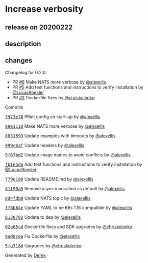 # Increase verbosity

## release on 20200222

## description

## changes

Changelog for 0.2.0:

* PR <a class="issue-link js-issue-link" data-error-text="Failed to load title" data-id="569127107" data-permission-text="Title is private" data-url="https://github.com/openfaas/nats-connector/issues/8" data-hovercard-type="pull_request" data-hovercard-url="/openfaas/nats-connector/pull/8/hovercard" href="https://github.com/openfaas/nats-connector/pull/8">#8</a> Make NATS more verbose by <a class="user-mention notranslate" data-hovercard-type="user" data-hovercard-url="/users/alexellis/hovercard" data-octo-click="hovercard-link-click" data-octo-dimensions="link_type:self" href="https://github.com/alexellis">@alexellis</a>
* PR <a class="issue-link js-issue-link" data-error-text="Failed to load title" data-id="544180948" data-permission-text="Title is private" data-url="https://github.com/openfaas/nats-connector/issues/5" data-hovercard-type="pull_request" data-hovercard-url="/openfaas/nats-connector/pull/5/hovercard" href="https://github.com/openfaas/nats-connector/pull/5">#5</a> Add test functions and instructions to verify installation by <a class="user-mention notranslate" data-hovercard-type="user" data-hovercard-url="/users/LucasRoesler/hovercard" data-octo-click="hovercard-link-click" data-octo-dimensions="link_type:self" href="https://github.com/LucasRoesler">@LucasRoesler</a>
* PR <a class="issue-link js-issue-link" data-error-text="Failed to load title" data-id="465384945" data-permission-text="Title is private" data-url="https://github.com/openfaas/nats-connector/issues/3" data-hovercard-type="pull_request" data-hovercard-url="/openfaas/nats-connector/pull/3/hovercard" href="https://github.com/openfaas/nats-connector/pull/3">#3</a> Dockerfile fixes by <a class="user-mention notranslate" data-hovercard-type="user" data-hovercard-url="/users/chriskolenko/hovercard" data-octo-click="hovercard-link-click" data-octo-dimensions="link_type:self" href="https://github.com/chriskolenko">@chriskolenko</a>

Commits

<a class="commit-link" data-hovercard-type="commit" data-hovercard-url="https://github.com/openfaas/nats-connector/commit/7973e78692a525ad1c0d384d7d83ef09ba52fe71/hovercard" href="https://github.com/openfaas/nats-connector/commit/7973e78692a525ad1c0d384d7d83ef09ba52fe71"><tt>7973e78</tt></a> PRint config on start-up by <a class="user-mention notranslate" data-hovercard-type="user" data-hovercard-url="/users/alexellis/hovercard" data-octo-click="hovercard-link-click" data-octo-dimensions="link_type:self" href="https://github.com/alexellis">@alexellis</a>

<a class="commit-link" data-hovercard-type="commit" data-hovercard-url="https://github.com/openfaas/nats-connector/commit/98e1110f813cc046687192e3eb26bb03538b6e5f/hovercard" href="https://github.com/openfaas/nats-connector/commit/98e1110f813cc046687192e3eb26bb03538b6e5f"><tt>98e1110</tt></a> Make NATS more verbose by <a class="user-mention notranslate" data-hovercard-type="user" data-hovercard-url="/users/alexellis/hovercard" data-octo-click="hovercard-link-click" data-octo-dimensions="link_type:self" href="https://github.com/alexellis">@alexellis</a>

<a class="commit-link" data-hovercard-type="commit" data-hovercard-url="https://github.com/openfaas/nats-connector/commit/88315936762b04b3e4829570937f3f6518de09c9/hovercard" href="https://github.com/openfaas/nats-connector/commit/88315936762b04b3e4829570937f3f6518de09c9"><tt>8831593</tt></a> Update examples with timeouts by <a class="user-mention notranslate" data-hovercard-type="user" data-hovercard-url="/users/alexellis/hovercard" data-octo-click="hovercard-link-click" data-octo-dimensions="link_type:self" href="https://github.com/alexellis">@alexellis</a>

<a class="commit-link" data-hovercard-type="commit" data-hovercard-url="https://github.com/openfaas/nats-connector/commit/499c6afea3b529e6e0fbeae19f4207c927d3a354/hovercard" href="https://github.com/openfaas/nats-connector/commit/499c6afea3b529e6e0fbeae19f4207c927d3a354"><tt>499c6af</tt></a> Update headers by <a class="user-mention notranslate" data-hovercard-type="user" data-hovercard-url="/users/alexellis/hovercard" data-octo-click="hovercard-link-click" data-octo-dimensions="link_type:self" href="https://github.com/alexellis">@alexellis</a>

<a class="commit-link" data-hovercard-type="commit" data-hovercard-url="https://github.com/openfaas/nats-connector/commit/9f67bd2aa3003080d5beefbe3e93189ffdbbf04a/hovercard" href="https://github.com/openfaas/nats-connector/commit/9f67bd2aa3003080d5beefbe3e93189ffdbbf04a"><tt>9f67bd2</tt></a> Update image names to avoid conflicts by <a class="user-mention notranslate" data-hovercard-type="user" data-hovercard-url="/users/alexellis/hovercard" data-octo-click="hovercard-link-click" data-octo-dimensions="link_type:self" href="https://github.com/alexellis">@alexellis</a>

<a class="commit-link" data-hovercard-type="commit" data-hovercard-url="https://github.com/openfaas/nats-connector/commit/fb1e5dae417f520f12a76fd17610e144a3c46669/hovercard" href="https://github.com/openfaas/nats-connector/commit/fb1e5dae417f520f12a76fd17610e144a3c46669"><tt>fb1e5da</tt></a> Add test functions and instructions to verify installation by <a class="user-mention notranslate" data-hovercard-type="user" data-hovercard-url="/users/LucasRoesler/hovercard" data-octo-click="hovercard-link-click" data-octo-dimensions="link_type:self" href="https://github.com/LucasRoesler">@LucasRoesler</a>

<a class="commit-link" data-hovercard-type="commit" data-hovercard-url="https://github.com/openfaas/nats-connector/commit/779e18058be2ed3fe2b1ac293652b01c6855b7ad/hovercard" href="https://github.com/openfaas/nats-connector/commit/779e18058be2ed3fe2b1ac293652b01c6855b7ad"><tt>779e180</tt></a> Update README.md by <a class="user-mention notranslate" data-hovercard-type="user" data-hovercard-url="/users/alexellis/hovercard" data-octo-click="hovercard-link-click" data-octo-dimensions="link_type:self" href="https://github.com/alexellis">@alexellis</a>

<a class="commit-link" data-hovercard-type="commit" data-hovercard-url="https://github.com/openfaas/nats-connector/commit/41f90a5431dea4c2da5b61f775036d5fcedac36d/hovercard" href="https://github.com/openfaas/nats-connector/commit/41f90a5431dea4c2da5b61f775036d5fcedac36d"><tt>41f90a5</tt></a> Remove async invocation as default by <a class="user-mention notranslate" data-hovercard-type="user" data-hovercard-url="/users/alexellis/hovercard" data-octo-click="hovercard-link-click" data-octo-dimensions="link_type:self" href="https://github.com/alexellis">@alexellis</a>

<a class="commit-link" data-hovercard-type="commit" data-hovercard-url="https://github.com/openfaas/nats-connector/commit/dd4fdb03176e46743cee57727a81618df102d780/hovercard" href="https://github.com/openfaas/nats-connector/commit/dd4fdb03176e46743cee57727a81618df102d780"><tt>dd4fdb0</tt></a> Update NATS topic by <a class="user-mention notranslate" data-hovercard-type="user" data-hovercard-url="/users/alexellis/hovercard" data-octo-click="hovercard-link-click" data-octo-dimensions="link_type:self" href="https://github.com/alexellis">@alexellis</a>

<a class="commit-link" data-hovercard-type="commit" data-hovercard-url="https://github.com/openfaas/nats-connector/commit/ff6b84e90d7170688fb70264dafee23d8e736359/hovercard" href="https://github.com/openfaas/nats-connector/commit/ff6b84e90d7170688fb70264dafee23d8e736359"><tt>ff6b84e</tt></a> Update YAML to be K8s 1.16 compatible by <a class="user-mention notranslate" data-hovercard-type="user" data-hovercard-url="/users/alexellis/hovercard" data-octo-click="hovercard-link-click" data-octo-dimensions="link_type:self" href="https://github.com/alexellis">@alexellis</a>

<a class="commit-link" data-hovercard-type="commit" data-hovercard-url="https://github.com/openfaas/nats-connector/commit/8130782a5afbc255b5c49fc4c26dbf42b6294743/hovercard" href="https://github.com/openfaas/nats-connector/commit/8130782a5afbc255b5c49fc4c26dbf42b6294743"><tt>8130782</tt></a> Update to dep by <a class="user-mention notranslate" data-hovercard-type="user" data-hovercard-url="/users/alexellis/hovercard" data-octo-click="hovercard-link-click" data-octo-dimensions="link_type:self" href="https://github.com/alexellis">@alexellis</a>

<a class="commit-link" data-hovercard-type="commit" data-hovercard-url="https://github.com/openfaas/nats-connector/commit/02a05cd441e5632fdf5b0c7d0f32429c447db557/hovercard" href="https://github.com/openfaas/nats-connector/commit/02a05cd441e5632fdf5b0c7d0f32429c447db557"><tt>02a05cd</tt></a> Dockerfile fixes and SDK upgrades by <a class="user-mention notranslate" data-hovercard-type="user" data-hovercard-url="/users/chriskolenko/hovercard" data-octo-click="hovercard-link-click" data-octo-dimensions="link_type:self" href="https://github.com/chriskolenko">@chriskolenko</a>

<a class="commit-link" data-hovercard-type="commit" data-hovercard-url="https://github.com/openfaas/nats-connector/commit/9ad8cea160ef8c5f9360f8631076335bb77f9562/hovercard" href="https://github.com/openfaas/nats-connector/commit/9ad8cea160ef8c5f9360f8631076335bb77f9562"><tt>9ad8cea</tt></a> Fix Dockerfile by <a class="user-mention notranslate" data-hovercard-type="user" data-hovercard-url="/users/alexellis/hovercard" data-octo-click="hovercard-link-click" data-octo-dimensions="link_type:self" href="https://github.com/alexellis">@alexellis</a>

<a class="commit-link" data-hovercard-type="commit" data-hovercard-url="https://github.com/openfaas/nats-connector/commit/5fa718dbba13fb8dcca8a3a0ba77544b29dc60b8/hovercard" href="https://github.com/openfaas/nats-connector/commit/5fa718dbba13fb8dcca8a3a0ba77544b29dc60b8"><tt>5fa718d</tt></a> Upgrades by <a class="user-mention notranslate" data-hovercard-type="user" data-hovercard-url="/users/chriskolenko/hovercard" data-octo-click="hovercard-link-click" data-octo-dimensions="link_type:self" href="https://github.com/chriskolenko">@chriskolenko</a>

Generated by <a href="https://github.com/alexellis/derek/">Derek</a>

